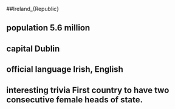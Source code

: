 ##Ireland_{Republic}
## population 5.6 million


## capital Dublin

 
## official language Irish, English


## interesting trivia First country to have two consecutive female heads of state.



